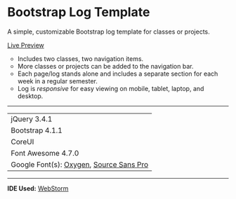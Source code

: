 # Bootstrap Log Template
A simple, customizable Bootstrap log template for classes or projects.

<a href="http://jillpla.com/bootstraplogtemplate/" target="_blank">Live Preview</a>

<ul style="list-style-type:circle">
  <li>Includes two classes, two navigation items.</li>
  <li>More classes or projects can be added to the navigation bar.</li>
  <li>Each page/log stands alone and includes a separate section for each week in a regular semester.</li>
  <li>Log is <i>responsive</i> for easy viewing on mobile, tablet, laptop, and desktop.</li>
</ul>

***

<table style="width:100%">
  <tr>
    <td>jQuery 3.4.1</td>
  </tr>
  <tr>
    <td>Bootstrap 4.1.1</td>
  </tr>
  <tr>
    <td>CoreUI</td>
  </tr>
  <tr>
    <td>Font Awesome 4.7.0</td>
  </tr>
  <tr>
    <td>Google Font(s): <a href="https://fonts.google.com/specimen/Oxygen" target="_blank">Oxygen</a>, <a     href="https://fonts.google.com/specimen/Source+Sans+Pro" target="_blank">Source Sans Pro</a></td>
  </tr>
</table>

***
  
<b>IDE Used:</b> <a href="https://www.jetbrains.com/webstorm/" target="_blank">WebStorm</a>
